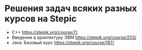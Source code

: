 # Решения задач всяких разных курсов на Stepic
* С++ https://stepik.org/course/7/
* Введение в архитектуру ЭВМ https://stepik.org/course/253/
* Java. Базовый курс https://stepik.org/course/187/
